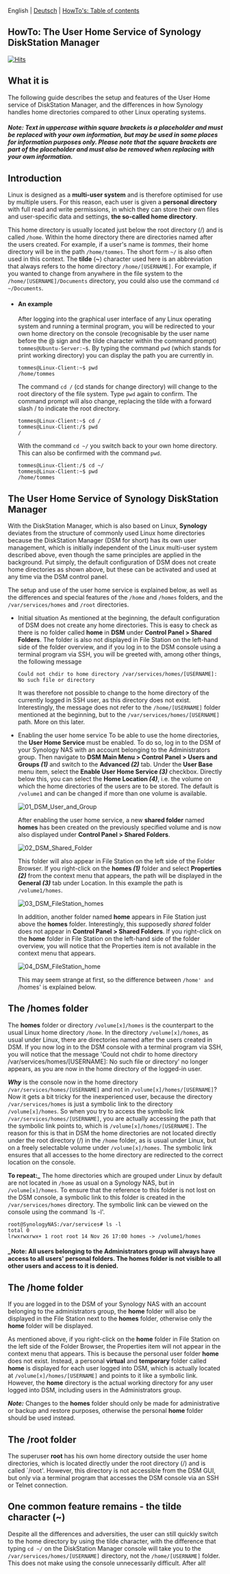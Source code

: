 English | [Deutsch](README.md) | [HowTo's: Table of contents](https://github.com/toafez/Tutorials/blob/main/README_en.md)

## HowTo: The User Home Service of Synology DiskStation Manager
[![Hits](https://hits.seeyoufarm.com/api/count/incr/badge.svg?url=https%3A%2F%2Fgithub.com%2Ftoafez%2FHowTo_Syno.DSM.User.Home%2Fblob%2Fmain%2FREADME_en.md&count_bg=%2379C83D&title_bg=%23555555&icon=&icon_color=%23E7E7E7&title=hits&edge_flat=false)](https://hits.seeyoufarm.com)

## What it is
The following guide describes the setup and features of the User Home service of DiskStation Manager, and the differences in how Synology handles home directories compared to other Linux operating systems.

#### _Note: Text in uppercase within square brackets is a placeholder and must be replaced with your own information, but may be used in some places for information purposes only. Please note that the square brackets are part of the placeholder and must also be removed when replacing with your own information._

## Introduction
Linux is designed as a **multi-user system** and is therefore optimised for use by multiple users. For this reason, each user is given a **personal directory** with full read and write permissions, in which they can store their own files and user-specific data and settings, **the so-called home directory**.

This home directory is usually located just below the root directory (/) and is called `/home`. Within the home directory there are directories named after the users created. For example, if a user's name is _tommes_, their home directory will be in the path `/home/tommes`. The short form `~/` is also often used in this context. The **tilde** (**~**) character used here is an abbreviation that always refers to the home directory `/home/[USERNAME]`. For example, if you wanted to change from anywhere in the file system to the `/home/[USERNAME]/Documents` directory, you could also use the command `cd ~/Documents`.

- #### An example
  After logging into the graphical user interface of any Linux operating system and running a terminal program, you will be redirected to your own home directory on the console (recognisable by the user name before the @ sign and the tilde character within the command prompt) `tommes@Ubuntu-Server:~$`. By typing the command `pwd` (which stands for print working directory) you can display the path you are currently in.

  ```
  tommes@Linux-Client:~$ pwd
  /home/tommes
  ```
  The command `cd /` (cd stands for change directory) will change to the root directory of the file system. Type `pwd` again to confirm. The command prompt will also change, replacing the tilde with a forward slash / to indicate the root directory.

  ```
  tommes@Linux-Client:~$ cd /
  tommes@Linux-Client:/$ pwd
  /
  ```
  With the command `cd ~/` you switch back to your own home directory. This can also be confirmed with the command `pwd`.

  ```
  tommes@Linux-Client:/$ cd ~/
  tommes@Linux-Client:~$ pwd
  /home/tommes
  ```
## The User Home Service of Synology DiskStation Manager
With the DiskStation Manager, which is also based on Linux, **Synology** deviates from the structure of commonly used Linux home directories because the DiskStation Manager (DSM for short) has its own user management, which is initially independent of the Linux multi-user system described above, even though the same principles are applied in the background. Put simply, the default configuration of DSM does not create home directories as shown above, but these can be activated and used at any time via the DSM control panel.

The setup and use of the user home service is explained below, as well as the differences and special features of the `/home` and `/homes` folders, and the `/var/services/homes` and `/root` directories.

- Initial situation
  As mentioned at the beginning, the default configuration of DSM does not create any home directories. This is easy to check as there is no folder called **home** in **DSM** under **Control Panel > Shared Folders**. The folder is also not displayed in File Station on the left-hand side of the folder overview, and if you log in to the DSM console using a terminal program via SSH, you will be greeted with, among other things, the following message

  `Could not chdir to home directory /var/services/homes/[USERNAME]: No such file or directory`

  It was therefore not possible to change to the home directory of the currently logged in SSH user, as this directory does not exist. Interestingly, the message does not refer to the `/home/[USERNAME]` folder mentioned at the beginning, but to the `/var/services/homes/[USERNAME]` path. More on this later.

- Enabling the user home service
  To be able to use the home directories, the **User Home Service** must be enabled. To do so, log in to the DSM of your Synology NAS with an account belonging to the Administrators group. Then navigate to **DSM Main Menu > Control Panel > Users and Groups _(1)_** and switch to the **Advanced _(2)_** tab. Under the **User Base** menu item, select the **Enable User Home Service _(3)_** checkbox. Directly below this, you can select the **Home Location _(4)_**, i.e. the volume on which the home directories of the users are to be stored. The default is `/volume1` and can be changed if more than one volume is available.

  ![01_DSM_User_and_Group](/images/01_DSM_User_and_Group_en.png)

  After enabling the user home service, a new **shared folder** named **homes** has been created on the previously specified volume and is now also displayed under **Control Panel > Shared Folders**.

  ![02_DSM_Shared_Folder](/images/02_DSM_Shared_Folder_en.png)

  This folder will also appear in File Station on the left side of the Folder Browser. If you right-click on the **homes _(1)_** folder and select **Properties _(2)_** from the context menu that appears, the path will be displayed in the **General _(3)_** tab under Location. In this example the path is `/volume1/homes`.

  ![03_DSM_FileStation_homes](/images/03_DSM_FileStation_homes_en.png)

  In addition, another folder named **home** appears in File Station just above the **homes** folder. Interestingly, this supposedly _shared_ folder does not appear in **Control Panel > Shared Folders**. If you right-click on the **home** folder in File Station on the left-hand side of the folder overview, you will notice that the Properties item is not available in the context menu that appears.

  ![04_DSM_FileStation_home](/images/04_DSM_FileStation_home_en.png)

  This may seem strange at first, so the difference between `/home' and `/homes' is explained below.

## The /homes folder
The **homes** folder or directory `/volume[x]/homes` is the counterpart to the usual Linux home directory `/home`. In the directory `/volume[x]/homes`, as usual under Linux, there are directories named after the users created in DSM. If you now log in to the DSM console with a terminal program via SSH, you will notice that the message 'Could not chdir to home directory /var/services/homes/[USERNAME]: No such file or directory' no longer appears, as you are now in the home directory of the logged-in user.

***Why*** is the console now in the home directory `/var/services/homes/[USERNAME]` and not in `/volume[x]/homes/[USERNAME]`? Now it gets a bit tricky for the inexperienced user, because the directory `/var/services/homes` is just a symbolic link to the directory `/volume[x]/homes`. So when you try to access the symbolic link `/var/services/homes/[USERNAME]`, you are actually accessing the path that the symbolic link points to, which is `/volume[x]/homes/[USERNAME]`. The reason for this is that in DSM the home directories are not located directly under the root directory (/) in the `/home` folder, as is usual under Linux, but on a freely selectable volume under `/volume[x]/homes`. The symbolic link ensures that all accesses to the home directory are redirected to the correct location on the console.

**To repeat:_** The home directories which are grouped under Linux by default are not located in `/home` as usual on a Synology NAS, but in `/volume[x]/homes`. To ensure that the reference to this folder is not lost on the DSM console, a symbolic link to this folder is created in the `/var/services/homes` directory. The symbolic link can be viewed on the console using the command `ls -l'.
```
root@SynologyNAS:/var/services# ls -l
total 0
lrwxrwxrwx+ 1 root root 14 Nov 26 17:00 homes -> /volume1/homes
```
#### _Note: All users belonging to the Administrators group will always have access to all users' personal folders. The **homes** folder is not visible to all other users and access to it is denied.

## The /home folder
If you are logged in to the DSM of your Synology NAS with an account belonging to the administrators group, the **home** folder will also be displayed in the File Station next to the **homes** folder, otherwise only the **home** folder will be displayed.

As mentioned above, if you right-click on the **home** folder in File Station on the left side of the Folder Browser, the Properties item will not appear in the context menu that appears. This is because the personal user folder **home** does not exist. Instead, a personal **virtual** and **temporary** folder called **home** is displayed for each user logged into DSM, which is actually located at `/volume[x]/homes/[USERNAME]` and points to it like a symbolic link. However, the **home** directory is the actual working directory for any user logged into DSM, including users in the Administrators group.

**_Note:_** Changes to the **homes** folder should only be made for administrative or backup and restore purposes, otherwise the personal **home** folder should be used instead.

## The /root folder
The superuser **root** has his own home directory outside the user home directories, which is located directly under the root directory (/) and is called `/root'. However, this directory is not accessible from the DSM GUI, but only via a terminal program that accesses the DSM console via an SSH or Telnet connection.

## One common feature remains - the tilde character (~)
Despite all the differences and adversities, the user can still quickly switch to the home directory by using the tilde character, with the difference that typing `cd ~/` on the DiskStation Manager console will take you to the `/var/services/homes/[USERNAME]` directory, not the `/home/[USERNAME]` folder. This does not make using the console unnecessarily difficult. After all!

